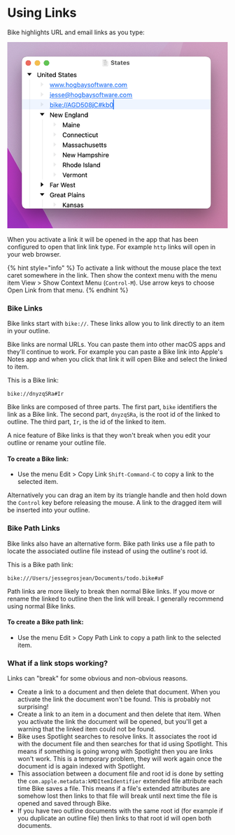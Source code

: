 # Using Links

Bike highlights URL and email links as you type:

![Links](../.gitbook/assets/links.png)

When you activate a link it will be opened in the app that has been configured to open that link link type. For example `http` links will open in your web browser.

{% hint style="info" %}
To activate a link without the mouse place the text caret somewhere in the link. Then show the context menu with the menu item View > Show Context Menu (`Control-M`). Use arrow keys to choose Open Link from that menu.
{% endhint %}

### Bike Links

Bike links start with `bike://`. These links allow you to link directly to an item in your outline.

Bike links are normal URLs. You can paste them into other macOS apps and they'll continue to work. For example you can paste a Bike link into Apple's Notes app and when you click that link it will open Bike and select the linked to item.

This is a Bike link:

```
bike://dnyzqSRa#Ir
```

Bike links are composed of three parts. The first part, `bike` identifiers the link as a Bike link. The second part, `dnyzqSRa`, is the root id of the linked to outline. The third part, `Ir`, is the id of the linked to item.

A nice feature of Bike links is that they won't break when you edit your outline or rename your outline file.

#### To create a Bike link:

* Use the menu Edit > Copy Link `Shift-Command-C` to copy a link to the selected item.

Alternatively you can drag an item by its triangle handle and then hold down the `Control` key before releasing the mouse. A link to the dragged item will be inserted into your outline.

### Bike Path Links

Bike links also have an alternative form. Bike path links use a file path to locate the associated outline file instead of using the outline's root id.

This is a Bike path link:

```
bike:///Users/jessegrosjean/Documents/todo.bike#aF
```

Path links are more likely to break then normal Bike links. If you move or rename the linked to outline then the link will break. I generally recommend using normal Bike links.

#### To create a Bike path link:

* Use the menu Edit > Copy Path Link to copy a path link to the selected item.

### What if a link stops working?

Links can "break" for some obvious and non-obvious reasons.

* Create a link to a document and then delete that document. When you activate the link the document won't be found. This is probably not surprising!
* Create a link to an item in a document and then delete that item. When you activate the link the document will be opened, but you'll get a warning that the linked item could not be found.
* Bike uses Spotlight searches to resolve links. It associates the root id with the document file and then searches for that id using Spotlight. This means if something is going wrong with Spotlight then you are links won't work. This is a temporary problem, they will work again once the document id is again indexed with Spotlight.
* This association between a document file and root id is done by setting the `com.apple.metadata:kMDItemIdentifier` extended file attribute each time Bike saves a file. This means if a file's extended attributes are somehow lost then links to that file will break until next time the file is opened and saved through Bike.
* If you have two outline documents with the same root id (for example if you duplicate an outline file) then links to that root id will open both documents.
